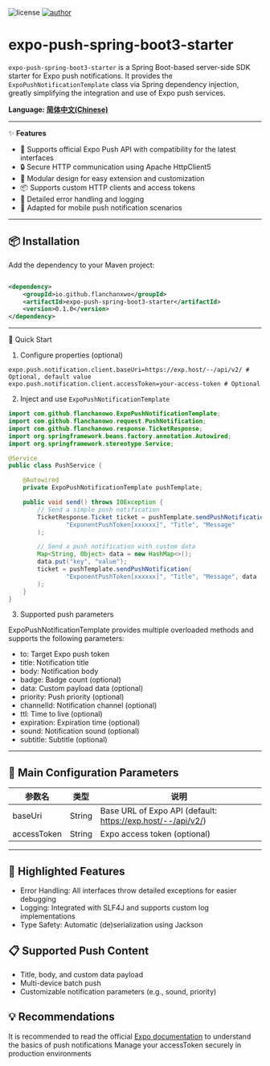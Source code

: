![license](https://img.shields.io/badge/license-MIT-blue.svg)
[![author](https://img.shields.io/badge/author-FlanChanOwO-orange.svg)](https://www.cirno.asia)

# expo-push-spring-boot3-starter

`expo-push-spring-boot3-starter` is a Spring Boot-based server-side SDK starter for Expo push notifications. It provides
the `ExpoPushNotificationTemplate` class via Spring dependency injection, greatly simplifying the integration and use of
Expo push services.

**Language: [简体中文(Chinese)](readme_zh.md)**

---

✨ **Features**

- 🚀 Supports official Expo Push API with compatibility for the latest interfaces
- 🔒 Secure HTTP communication using Apache HttpClient5
- 🧩 Modular design for easy extension and customization
- 📦 Supports custom HTTP clients and access tokens
- 📝 Detailed error handling and logging
- 📱 Adapted for mobile push notification scenarios

---

## 📦 Installation

Add the dependency to your Maven project:

```xml

<dependency>
    <groupId>io.github.flanchanxwo</groupId>
    <artifactId>expo-push-spring-boot3-starter</artifactId>
    <version>0.1.0</version>
</dependency>
```

<hr> 

🚀 Quick Start

1. Configure properties (optional)

```properties
expo.push.notification.client.baseUri=https://exp.host/--/api/v2/ # Optional, default value
expo.push.notification.client.accessToken=your-access-token # Optional
```

2. Inject and use `ExpoPushNotificationTemplate`

```java
import com.github.flanchanowo.ExpoPushNotificationTemplate;
import com.github.flanchanowo.request.PushNotification;
import com.github.flanchanowo.response.TicketResponse;
import org.springframework.beans.factory.annotation.Autowired;
import org.springframework.stereotype.Service;

@Service
public class PushService {

    @Autowired
    private ExpoPushNotificationTemplate pushTemplate;

    public void send() throws IOException {
        // Send a simple push notification
        TicketResponse.Ticket ticket = pushTemplate.sendPushNotification(
                "ExponentPushToken[xxxxxx]", "Title", "Message"
        );

        // Send a push notification with custom data
        Map<String, Object> data = new HashMap<>();
        data.put("key", "value");
        ticket = pushTemplate.sendPushNotification(
                "ExponentPushToken[xxxxxx]", "Title", "Message", data
        );
    }
}

```

3. Supported push parameters

ExpoPushNotificationTemplate provides multiple overloaded methods and supports the following parameters:

- to: Target Expo push token
- title: Notification title
- body: Notification body
- badge: Badge count (optional)
- data: Custom payload data (optional)
- priority: Push priority (optional)
- channelId: Notification channel (optional)
- ttl: Time to live (optional)
- expiration: Expiration time (optional)
- sound: Notification sound (optional)
- subtitle: Subtitle (optional)

<hr>

## 📝 Main Configuration Parameters

| 参数名         | 类型     | 说明                                                           |
|-------------|--------|--------------------------------------------------------------|
| baseUri     | String | 	Base URL of Expo API (default: https://exp.host/--/api/v2/) | |
| accessToken | String | 	Expo access token (optional)                                |

<hr>

## 🎨 Highlighted Features

- Error Handling: All interfaces throw detailed exceptions for easier debugging
- Logging: Integrated with SLF4J and supports custom log implementations
- Type Safety: Automatic (de)serialization using Jackson

## 📋 Supported Push Content

- Title, body, and custom data payload
- Multi-device batch push
- Customizable notification parameters (e.g., sound, priority)

## 💡 Recommendations

It is recommended to read the official [Expo documentation]((https://docs.expo.dev/push-notifications/overview/)) to understand the basics of push notifications
Manage your accessToken securely in production environments